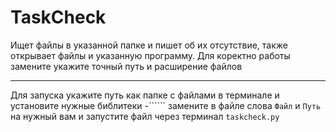 # TaskCheck
Ищет файлы в указанной папке и пишет об их отсутствие, также открывает файлы и указанную программу.
Для коректно работы замените укажите точный путь и расширение файлов
___________________________________________________________________________________________________________________________________________________________________________________
Для запуска укажите путь как папке с файлами в терминале и установите нужные библитеки
-``````
замените в файле слова ```Файл``` и ```Путь``` на нужный вам и запустите файл через терминал ```taskcheck.py```
